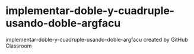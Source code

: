 # implementar-doble-y-cuadruple-usando-doble-argfacu
implementar-doble-y-cuadruple-usando-doble-argfacu created by GitHub Classroom
